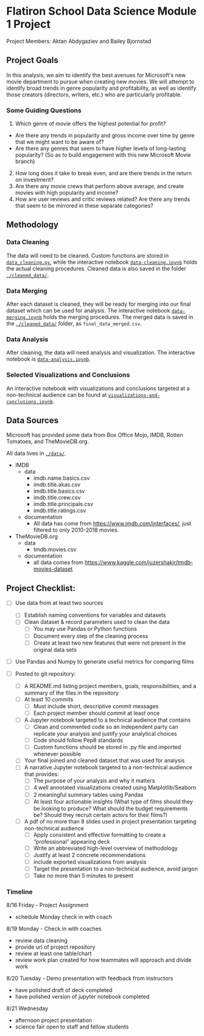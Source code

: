 # Flatiron School Data Science Module 1 Project

Project Members: Aktan Abdygaziev and Bailey Bjornstad


## Project Goals

In this analysis, we aim to identify the best avenues for Microsoft's new movie department to pursue when creating new movies. We will attempt to identify broad trends in genre popularity and profitability, as well as identify those creators (directors, writers, etc.) who are particularly profitable.

### Some Guiding Questions

1. Which genre of movie offers the highest potential for profit?
  - Are there any trends in popularity and gross income over time by genre that we might want to be aware of?
  - Are there any genres that seem to have higher levels of long-lasting popularity? (So as to build engagement with this new Microsoft Movie branch)
2. How long does it take to break even, and are there trends in the return on investment?
3. Are there any movie crews that perform above average, and create movies with high popularity and income?
4. How are user reviews and critic reviews related? Are there any trends that seem to be mirrored in these separate categories?


## Methodology 

### Data Cleaning

The data will need to be cleaned. Custom functions are stored in [`data_cleaning.py`](./data_cleaning.py), while the interactive notebook [`data-cleaning.ipynb`](./data-cleaning.ipynb) holds the actual cleaning procedures. Cleaned data is also saved in the folder [`./cleaned_data/`](./cleaned_data).

### Data Merging

After each dataset is cleaned, they will be ready for merging into our final dataset which can be used for analysis. The interactive notebook [`data-merging.ipynb`](./data-merging.ipynb) holds the merging procedures. The merged data is saved in the [`./cleaned_data/`](./cleaned_data) folder, as `final_data_merged.csv`.

### Data Analysis

After cleaning, the data will need analysis and visualization. The interactive notebook is [`data-analysis.ipynb`](./data-analysis.ipynb).

### Selected Visualizations and Conclusions

An interactive notebook with visualizations and conclusions targeted at a non-technical audience can be found at [`visualizations-and-conclusions.ipynb`](./visualizations-and-conclusions.ipynb).


## Data Sources

Microsoft has provided some data from Box Office Mojo, IMDB, Rotten Tomatoes, and TheMovieDB.org.

All data lives in [`./data/`](./data).

- IMDB
  - data
    - imdb.name.basics.csv
    - imdb.title.akas.csv
    - imdb.title.basics.csv
    - imdb.title.crew.csv
    - imdb.title.principals.csv
    - imdb.title.ratings.csv
  - documentation
    - All data has come from https://www.imdb.com/interfaces/, just filtered to only 2010-2018 movies.
- TheMovieDB.org
  - data
    - tmdb.movies.csv
  - documentation
    - all data comes from https://www.kaggle.com/juzershakir/tmdb-movies-dataset


## Project Checklist:

 - [ ] Use data from at least two sources
   - [ ] Establish naming conventions for variables and datasets
   - [ ] Clean dataset & record parameters used to clean the data
     - [ ] You may use Pandas or Python functions
     - [ ] Document every step of the cleaning process
     - [ ] Create at least two new features that were not present in the original data sets
 - [ ] Use Pandas and Numpy to generate useful metrics for comparing films

 - [ ] Posted to git repository:
   - [ ] A README.md listing project members, goals, responsibilities, and a summary of the files in the repository
   - [ ] At least 10 commits
     - [ ] Must include short, descriptive commit messages
     - [ ] Each project member should commit at least once
   - [ ] A Jupyter notebook targeted to a technical audience that contains
     - [ ] Clean and commented code so an independent party can replicate your analysis and justify your analytical choices
     - [ ] Code should follow Pep8 standards
     - [ ] Custom functions should be stored in .py file and imported whenever possible
   - [ ] Your final joined and cleaned dataset that was used for analysis
   - [ ] A narrative Jupyter notebook targeted to a non-technical audience that provides:
     - [ ] The purpose of your analysis and why it matters
     - [ ] 4 well annotated visualizations created using Matplotlib/Seaborn
     - [ ] 2 meaningful summary tables using Pandas
     - [ ] At least four actionable insights (What type of films should they be looking to produce? What should the budget requirements be? Should they recruit certain actors for their films?)
   - [ ] A pdf of no more than 8 slides used in project presentation targeting non-technical audience
     - [ ] Apply consistent and effective formatting to create a “professional” appearing deck
     - [ ] Write an abbreviated high-level overview of methodology
     - [ ] Justify at least 2 concrete recommendations 
     - [ ] include exported visualizations from analysis
     - [ ] Target the presentation to a non-technical audience, avoid jargon
     - [ ] Take no more than 5 minutes to present

### Timeline

8/16 Friday - Project Assignment 
 - schedule Monday check in with coach
 
8/19 Monday - Check in with coaches 
 - review data cleaning
 - provide url of project repository
 - review at least one table/chart
 - review work plan created for how teammates will approach and divide work
 
8/20 Tuesday - Demo presentation with feedback from instructors 
 - have polished draft of deck completed
 - have polished version of jupyter notebook completed
 
8/21 Wednesday 
 - afternoon project presentation
 - science fair open to staff and fellow students
